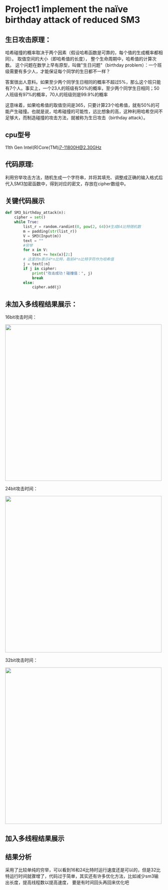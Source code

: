 # Project1 implement the naïve birthday attack of reduced SM3
## 生日攻击原理：

哈希碰撞的概率取决于两个因素（假设哈希函数是可靠的，每个值的生成概率都相同）。
取值空间的大小（即哈希值的长度），
整个生命周期中，哈希值的计算次数。
这个问题在数学上早有原型，叫做"生日问题"（birthday problem）：一个班级需要有多少人，才能保证每个同学的生日都不一样？

答案很出人意料。如果至少两个同学生日相同的概率不超过5%，那么这个班只能有7个人。事实上，一个23人的班级有50%的概率，至少两个同学生日相同；50人班级有97%的概率，70人的班级则是99.9%的概率

这意味着，如果哈希值的取值空间是365，只要计算23个哈希值，就有50%的可能产生碰撞。也就是说，哈希碰撞的可能性，远比想象的高，这种利用哈希空间不足够大，而制造碰撞的攻击方法，就被称为生日攻击（birthday attack）。


## cpu型号
11th Gen Intel(R)Core(TM)i7-11800H@2.30GHz

## 代码原理:

利用穷举攻击方法，随机生成一个字符串，并将其填充、调整成正确的输入格式后代入SM3加密函数中，得到对应的密文，存放在cipher数组中。

## 关键代码展示

```python
def SM3_birthday_attack(n):
    cipher = set()
    while True:
        list_r = random.randint(0, pow(2, 64))#生成64比特随机数
        m = padding(str(list_r))
        V = SM3(Input(m))
        text = ""
        #穷举
        for x in V:
            text += hex(x)[2:]
        # 这里的n表示4*n比特，取前4*n比特字符作为哈希值
        j = text[:n]
        if j in cipher:
            print("攻击成功！碰撞值：", j)
            break
        else:
            cipher.add(j)
```
## 未加入多线程结果展示：

16bit攻击时间：

<img src="https://github.com/1-14/Project1/blob/main/1.png" width="500px">

24bit攻击时间：

<img src="https://github.com/1-14/Project1/blob/main/2.png" width="500px">

32bit攻击时间：

<img src="https://github.com/1-14/Project1/blob/main/3.png" width="500px">

## 加入多线程结果展示


## 结果分析

采用了比较单纯的穷举，可以看到16和24比特时运行速度还是可以的，但是32比特运行时间就骤增了，代码过于简单，其实还有许多优化方法，比如减少sm3输出长度，提高线程数以提高速度，
要是有时间回头再回来优化吧







